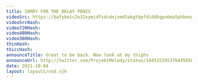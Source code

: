 ```yaml
---
title: SORRY FOR THE DELAY PENIS
videoSrc: https://bafybeic2u32xymjdfsdcdojxm45akgtbpfdiddkqpv6ma5phbeeg7o73ru.ipfs.dweb.link/pmelody-2021-10-04.mp4
videoSrcHash: 
video720Hash: 
video480Hash: 
video360Hash: 
thinHash: 
thiccHash: 
announceTitle: Great to be back. Now look at my thighs
announceUrl: http://twitter.com/ProjektMelody/status/1445151953764458501
date: 2021-10-04
layout: layouts/vod.njk
---
```

